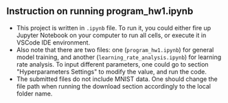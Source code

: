 ## Instruction on running program_hw1.ipynb
- This project is written in ```.ipynb``` file. To run it, you could either fire up Jupyter Notebook on your computer to run all cells, or execute it in VSCode IDE environment.
- Also note that there are two files: one (```program_hw1.ipynb```) for general model training, and another (```learning_rate_analysis.ipynb```) for learning rate analysis. To input different parameters, one could go to section "Hyperparameters Settings" to modify the value, and run the code.
- The submitted files do not include MNIST data. One should change the file path when running the download section accordingly to the local folder name.